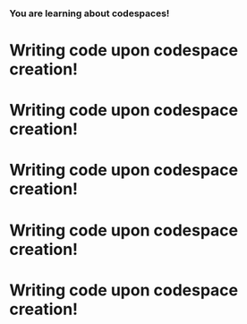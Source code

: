 ### You are learning about codespaces!
# Writing code upon codespace creation!
# Writing code upon codespace creation!
# Writing code upon codespace creation!
# Writing code upon codespace creation!
# Writing code upon codespace creation!
